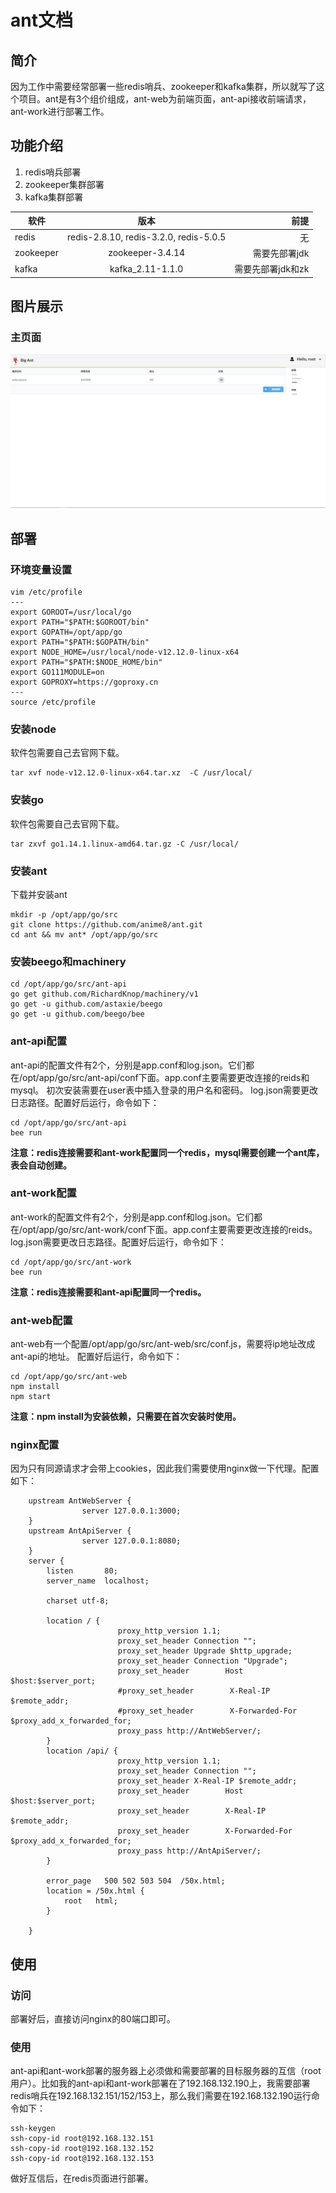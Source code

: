 # ant文档

## 简介
  因为工作中需要经常部署一些redis哨兵、zookeeper和kafka集群，所以就写了这个项目。ant是有3个组价组成，ant-web为前端页面，ant-api接收前端请求，ant-work进行部署工作。
  
## 功能介绍
  1. redis哨兵部署
  2. zookeeper集群部署
  3. kafka集群部署

软件|版本|前提
--|:--:|--:
redis|redis-2.8.10, redis-3.2.0, redis-5.0.5|无
zookeeper|zookeeper-3.4.14|需要先部署jdk
kafka|kafka_2.11-1.1.0|需要先部署jdk和zk

## 图片展示
### 主页面
![RUNOOB 图标](https://github.com/anime8/ant/blob/master/images/home_page.png)

## 部署
### 环境变量设置
```
vim /etc/profile
---
export GOROOT=/usr/local/go
export PATH="$PATH:$GOROOT/bin"
export GOPATH=/opt/app/go
export PATH="$PATH:$GOPATH/bin"
export NODE_HOME=/usr/local/node-v12.12.0-linux-x64
export PATH="$PATH:$NODE_HOME/bin"
export GO111MODULE=on
export GOPROXY=https://goproxy.cn
---
source /etc/profile
```
### 安装node
  软件包需要自己去官网下载。
```
tar xvf node-v12.12.0-linux-x64.tar.xz  -C /usr/local/
```
### 安装go
  软件包需要自己去官网下载。
```
tar zxvf go1.14.1.linux-amd64.tar.gz -C /usr/local/
```
### 安装ant
下载并安装ant
```
mkdir -p /opt/app/go/src
git clone https://github.com/anime8/ant.git
cd ant && mv ant* /opt/app/go/src
```
### 安装beego和machinery
```
cd /opt/app/go/src/ant-api
go get github.com/RichardKnop/machinery/v1
go get -u github.com/astaxie/beego
go get -u github.com/beego/bee
```
### ant-api配置
ant-api的配置文件有2个，分别是app.conf和log.json。它们都在/opt/app/go/src/ant-api/conf下面。app.conf主要需要更改连接的reids和mysql。
初次安装需要在user表中插入登录的用户名和密码。
log.json需要更改日志路径。配置好后运行，命令如下：
```
cd /opt/app/go/src/ant-api
bee run

```
**注意：redis连接需要和ant-work配置同一个redis，mysql需要创建一个ant库，表会自动创建。**
### ant-work配置
ant-work的配置文件有2个，分别是app.conf和log.json。它们都在/opt/app/go/src/ant-work/conf下面。app.conf主要需要更改连接的reids。
log.json需要更改日志路径。配置好后运行，命令如下：
```
cd /opt/app/go/src/ant-work
bee run
```
**注意：redis连接需要和ant-api配置同一个redis。**
### ant-web配置
ant-web有一个配置/opt/app/go/src/ant-web/src/conf.js，需要将ip地址改成ant-api的地址。
配置好后运行，命令如下：
```
cd /opt/app/go/src/ant-web
npm install
npm start
```
**注意：npm install为安装依赖，只需要在首次安装时使用。**

### nginx配置
因为只有同源请求才会带上cookies，因此我们需要使用nginx做一下代理。配置如下：
```
    upstream AntWebServer {
                server 127.0.0.1:3000;
    }
    upstream AntApiServer {
                server 127.0.0.1:8080;
    }
    server {
        listen       80;
        server_name  localhost;
        
        charset utf-8;
        
        location / {
                        proxy_http_version 1.1;
                        proxy_set_header Connection "";
                        proxy_set_header Upgrade $http_upgrade;
                        proxy_set_header Connection "Upgrade";
                        proxy_set_header        Host            $host:$server_port;
                        #proxy_set_header        X-Real-IP       $remote_addr;
                        #proxy_set_header        X-Forwarded-For $proxy_add_x_forwarded_for;
                        proxy_pass http://AntWebServer/;
        }               
        location /api/ {
                        proxy_http_version 1.1;
                        proxy_set_header Connection "";
                        proxy_set_header X-Real-IP $remote_addr;
                        proxy_set_header        Host            $host:$server_port;
                        proxy_set_header        X-Real-IP       $remote_addr;
                        proxy_set_header        X-Forwarded-For $proxy_add_x_forwarded_for;
                        proxy_pass http://AntApiServer/;
        }               
        
        error_page   500 502 503 504  /50x.html;
        location = /50x.html {
            root   html;
        }   
        
    }
```
## 使用
### 访问
部署好后，直接访问nginx的80端口即可。
### 使用
ant-api和ant-work部署的服务器上必须做和需要部署的目标服务器的互信（root用户）。比如我的ant-api和ant-work部署在了192.168.132.190上，我需要部署redis哨兵在192.168.132.151/152/153上，那么我们需要在192.168.132.190运行命令如下：
```
ssh-keygen
ssh-copy-id root@192.168.132.151
ssh-copy-id root@192.168.132.152
ssh-copy-id root@192.168.132.153
```
做好互信后，在redis页面进行部署。
